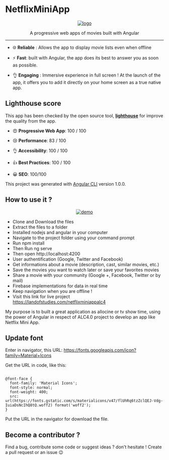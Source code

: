 # NetflixMiniApp

<p align="center">
    <a href="https://netflixminiapp.firebaseio.com"><img src="http://landofstudies.com/netflixminiappalc4/assets/icons/android-chrome-192x192.png" alt="logo" />
    </a>
</p>

<p align="center">
    A progressive web apps of movies built with Angular
</p>
<hr>

- :globe_with_meridians: **Reliable** : Allows the app to display movie lists even when offline

- :zap: **Fast**: built with Angular, the app does its best to answer you as soon as possible.

- :ok_hand: **Engaging** : Immersive experience in full screen ! At the launch of the app, it offers you to add it directly on your home screen as a true native app.

## Lighthouse score

This app has been checked by the open source tool, [**lighthouse**](https://github.com/GoogleChrome/lighthouse) for improve the quality from the app. 

- :heart_eyes: **Progressive Web App**: 100 / 100

- :cry: **Performance**: 83 / 100

- :ok_hand: **Accessibility**: 100 / 100

- :thumbsup: **Best Practices**: 100 / 100

- :grinning: **SEO**: 100/100

This project was generated with [Angular CLI](https://github.com/angular/angular-cli) version 1.0.0.

## How to use it ?

<p align="center">
    <a href="https://hubmovies-a26fc.firebaseapp.com"><img src="http://landofstudies.com/netflixminiappalc4/assets/images/demo.jpg" alt="demo" />
    </a>
</p>

* Clone and Download the files
* Extract the files to a folder
* Installed nodejs and angular in your computer
* Navigate to the project folder using your command prompt
* Run npm install
* Then Run ng serve
* Then  open http://localhost:4200 
* User authentification (Google, Twitter and Facebook)
* Get informations about a movie (description, cast, similar movies, etc.)
* Save the movies you want to watch later or save your favorites movies
* Share a movie with your community (Google +, Facebook, Twitter or by mail)
* Firebase implementations for data in real time
* Keep navigation when you are offline !
* Visit this link for live project https://landofstudies.com/netflixminiappalc4

My purpose is to built a great application as allocine or tv show time, using the power of Angular in respect of ALC4.0 project to develop an app like Netflix Mini App.

## Update font

Enter in navigator, this URL: https://fonts.googleapis.com/icon?family=Material+Icons

Get the URL in code, like this: 

<code>
@font-face {
  font-family: 'Material Icons';
  font-style: normal;
  font-weight: 400;
  src: url(https://fonts.gstatic.com/s/materialicons/v47/flUhRq6tzZclQEJ-Vdg-IuiaDsNcIhQ8tQ.woff2) format('woff2');
}
</code>

Put the URL in the navigator for download the file.

## Become a contributor ?

Find a bug, contribute some code or suggest ideas ? don't hesitate ! Create a pull request or an issue :wink:

